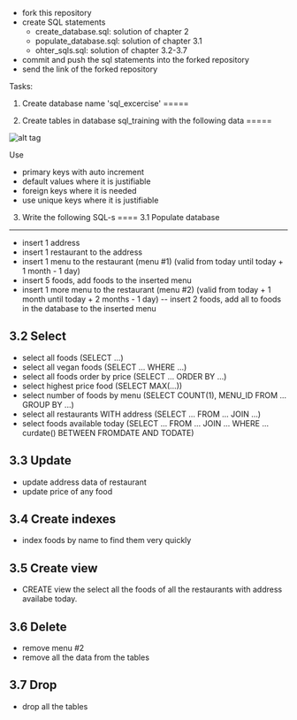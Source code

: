 - fork this repository
- create SQL statements
	- create_database.sql: solution of chapter 2
	- populate_database.sql: solution of chapter 3.1
	- ohter_sqls.sql: solution of chapter 3.2-3.7
- commit and push the sql statements into the forked repository
- send the link of the forked repository

Tasks:
1. Create database name 'sql_excercise'
=====

2. Create tables in  database sql_training with the following data
=====

![alt tag](https://gitbud.epam.com/peter_veres2/sql-excercises/raw/master/images/database.png)


Use
- primary keys with auto increment
- default values where it is justifiable
- foreign keys where it is needed
- use unique keys where it is justifiable

3. Write the following SQL-s
====
3.1 Populate database
----

- insert 1 address
- insert 1 restaurant to the address
- insert 1 menu to the restaurant (menu #1) (valid from today until today + 1 month - 1 day)
- insert 5 foods, add foods to the inserted menu
- insert 1 more menu to the restaurant (menu #2)  (valid from today + 1 month until today + 2 months - 1 day)
-- insert 2 foods, add all to foods in the database to the inserted menu

3.2 Select
----
- select all foods (SELECT ...)
- select all vegan foods (SELECT ... WHERE ...)
- select all foods order by price (SELECT ... ORDER BY ...)
- select highest price food (SELECT MAX(...))
- select number of foods by menu (SELECT COUNT(1), MENU_ID FROM ... GROUP BY ...)
- select all restaurants WITH address (SELECT ... FROM ... JOIN ...)
- select foods available today (SELECT ... FROM ... JOIN ... WHERE ... curdate() BETWEEN FROMDATE AND TODATE)


3.3 Update
----
- update address data of restaurant
- update price of any food



3.4 Create indexes
----
- index foods by name to find them very quickly
 


3.5 Create view
----
- CREATE view the select all the foods of all the restaurants with address availabe today.

3.6 Delete
----
- remove menu #2
- remove all the data from the tables

3.7 Drop
----
- drop all the tables
